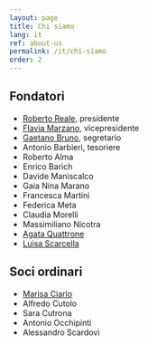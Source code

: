 ```yaml
---
layout: page
title: Chi siamo
lang: it
ref: about-us
permalink: /it/chi-siamo
order: 2
---
```


## Fondatori

- [Roberto Reale](/it/bio-roberto-reale), presidente
- [Flavia Marzano](/it/bio-flavia-marzano), vicepresidente
- [Gaetano Bruno](/it/bio-gaetano-bruno), segretario
- Antonio Barbieri, tesoriere
- Roberto Alma
- Enrico Barich
- Davide Maniscalco
- Gaia Nina Marano
- Francesca Martini
- Federica Meta
- Claudia Morelli
- Massimiliano Nicotra
- [Agata Quattrone](/it/bio-agata-quattrone)
- [Luisa Scarcella](/it/bio-luisa-scarcella)

## Soci ordinari

- [Marisa Ciarlo](/it/bio-marisa-ciarlo)
- Alfredo Cutolo
- Sara Cutrona
- Antonio Occhipinti
- Alessandro Scardovi
